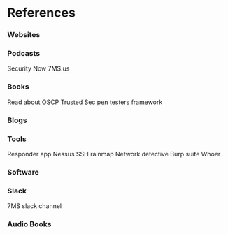 # References

### Websites

### Podcasts
Security Now
7MS.us

### Books
Read about OSCP
Trusted Sec pen testers framework

### Blogs

### Tools
Responder app
Nessus
SSH rainmap
Network detective
Burp suite
Whoer

### Software

### Slack
7MS slack channel

### Audio Books
